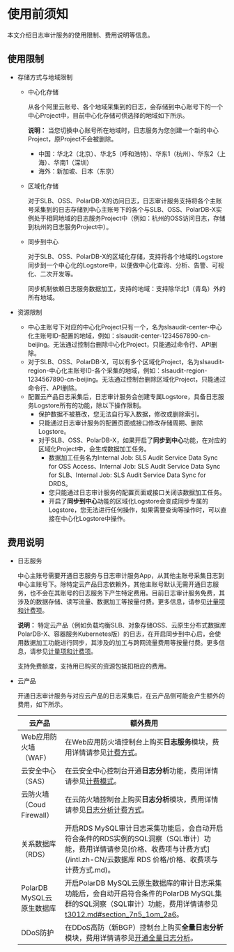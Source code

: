 # 使用前须知

本文介绍日志审计服务的使用限制、费用说明等信息。

## 使用限制

-   存储方式与地域限制
    -   中心化存储

        从各个阿里云账号、各个地域采集到的日志，会存储到中心账号下的一个中心Project中，目前中心化存储可供选择的地域如下所示。

        **说明：** 当您切换中心账号所在地域时，日志服务为您创建一个新的中心Project，原Project不会被删除。

        -   中国：华北2（北京）、华北5（呼和浩特）、华东1（杭州）、华东2（上海）、华南1（深圳）
        -   海外：新加坡、日本（东京）
    -   区域化存储

        对于SLB、OSS、PolarDB-X的访问日志，日志审计服务支持将各个主账号采集到的日志存储到中心主账号下的各个与SLB、OSS、PolarDB-X实例处于相同地域的日志服务Project中（例如：杭州的OSS访问日志，存储到杭州的日志服务Project中）。

    -   同步到中心

        对于SLB、OSS、PolarDB-X的区域化存储，支持将各个地域的Logstore同步到一个中心化的Logstore中，以便做中心化查询、分析、告警、可视化、二次开发等。

        同步机制依赖日志服务数据加工，支持的地域：支持除华北1（青岛）外的所有地域。

-   资源限制
    -   中心主账号下对应的中心化Project只有一个，名为slsaudit-center-中心化主账号ID-配置的地域，例如：slsaudit-center-1234567890-cn-beijing。无法通过控制台删除中心化Project，只能通过命令行、API删除。
    -   对于SLB、OSS、PolarDB-X，可以有多个区域化Project，名为slsaudit-region-中心化主账号ID-各个采集的地域，例如：slsaudit-region-1234567890-cn-beijing。无法通过控制台删除区域化Project，只能通过命令行、API删除。
    -   配置云产品日志采集后，日志审计服务会创建专属Logstore，具备日志服务Logstore所有的功能，除以下操作限制。
        -   保护数据不被篡改，您无法自行写入数据，修改或删除索引。
        -   只能通过日志审计服务的配置页面或接口修改存储周期、删除Logstore。
        -   对于SLB、OSS、PolarDB-X，如果开启了**同步到中心**功能，在对应的区域化Project中，会生成数据加工任务。
            -   数据加工任务名为Internal Job: SLS Audit Service Data Sync for OSS Access、Internal Job: SLS Audit Service Data Sync for SLB、Internal Job: SLS Audit Service Data Sync for DRDS。
            -   您只能通过日志审计服务的配置页面或接口关闭该数据加工任务。
            -   开启了**同步到中心**功能的区域化Logstore会变成同步专属的Logstore，您无法进行任何操作，如果需要查询等操作时，可以直接在中心化Logstore中操作。

## 费用说明

-   日志服务

    中心主账号需要开通日志服务与日志审计服务App，从其他主账号采集日志到中心主账号下。除特定云产品日志依赖外，其他主账号默认无需开通日志服务，也不会在其账号的日志服务下产生特定费用。目前日志审计服务免费，其涉及的数据存储、读写流量、数据加工等按量付费。更多信息，请参见[计量项和计费项](/intl.zh-CN/产品计费/计量项和计费项.md)。

    **说明：** 特定云产品（例如负载均衡SLB、对象存储OSS、云原生分布式数据库PolarDB-X、容器服务Kubernetes版）的日志，在开启同步到中心后，会使用数据加工功能进行同步，其涉及的加工与跨网流量费用等按量付费。更多信息，请参见[计量项和计费项](/intl.zh-CN/产品计费/计量项和计费项.md)。

    支持免费额度，支持用已购买的资源包抵扣相应的费用。

-   云产品

    开通日志审计服务与对应云产品的日志采集后，在云产品侧可能会产生额外的费用，如下所示。

    |云产品|额外费用|
    |---|----|
    |Web应用防火墙（WAF）|在Web应用防火墙控制台上购买**日志服务**模块，费用详情请参见[计费方式](/intl.zh-CN/日志管理/日志服务/计费方式.md)。|
    |云安全中心（SAS）|在云安全中心控制台开通**日志分析**功能，费用详情请参见[计费模式](/intl.zh-CN/产品计费/计费模式.md)。|
    |云防火墙（Coud Firewall）|在云防火墙控制台上购买**日志分析**模块，费用详情请参见[日志分析计费方式](/intl.zh-CN/日志/日志分析/日志分析计费方式.md)。|
    |关系数据库（RDS）|开启RDS MySQL审计日志采集功能后，会自动开启符合条件的RDS实例的SQL洞察（SQL审计）功能，费用详情请参见[价格、收费项与计费方式](/intl.zh-CN/云数据库 RDS 价格/价格、收费项与计费方式.md)。|
    |PolarDB MySQL云原生数据库|开启PolarDB MySQL云原生数据库的审计日志采集功能后，会自动开启符合条件的PolarDB MySQL集群的SQL洞察（SQL审计）功能，费用详情请参见[t3012.md\#section\_7n5\_1om\_2a6](/intl.zh-CN/产品计费/计费项概览.md)。|
    |DDoS防护|在DDoS高防（新BGP）控制台上购买**全量日志分析**模块，费用详情请参见[开通全量日志分析](/intl.zh-CN/DDoS高防（新BGP&国际）用户指南/调查分析/全量日志分析/概述.md)。|


